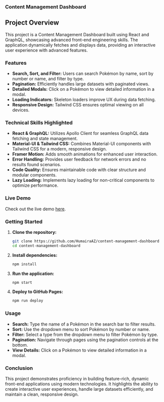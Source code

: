 ### Content Management Dashboard

## Project Overview

This project is a Content Management Dashboard built using React and GraphQL, showcasing advanced front-end engineering skills. The application dynamically fetches and displays data, providing an interactive user experience with advanced features.

### Features

- **Search, Sort, and Filter:** Users can search Pokémon by name, sort by number or name, and filter by type.
- **Pagination:** Efficiently handles large datasets with paginated views.
- **Detailed Modals:** Click on a Pokémon to view detailed information in a modal.
- **Loading Indicators:** Skeleton loaders improve UX during data fetching.
- **Responsive Design:** Tailwind CSS ensures optimal viewing on all devices.

### Technical Skills Highlighted

- **React & GraphQL:** Utilizes Apollo Client for seamless GraphQL data fetching and state management.
- **Material-UI & Tailwind CSS:** Combines Material-UI components with Tailwind CSS for a modern, responsive design.
- **Framer Motion:** Adds smooth animations for enhanced user interaction.
- **Error Handling:** Provides user feedback for network errors and no results found scenarios.
- **Code Quality:** Ensures maintainable code with clear structure and modular components.
- **Lazy Loading:** Implements lazy loading for non-critical components to optimize performance.

### Live Demo

Check out the live demo [here](https://humairaaz.github.io/content-management-dashboard).

### Getting Started

1. **Clone the repository:**
   ```sh
   git clone https://github.com/HumairaAZ/content-management-dashboard.git
   cd content-management-dashboard
   ```

2. **Install dependencies:**
   ```sh
   npm install
   ```

3. **Run the application:**
   ```sh
   npm start
   ```

4. **Deploy to GitHub Pages:**
   ```sh
   npm run deploy
   ```

### Usage

- **Search:** Type the name of a Pokémon in the search bar to filter results.
- **Sort:** Use the dropdown menu to sort Pokémon by number or name.
- **Filter:** Select a type from the dropdown menu to filter Pokémon by type.
- **Pagination:** Navigate through pages using the pagination controls at the bottom.
- **View Details:** Click on a Pokémon to view detailed information in a modal.


### Conclusion

This project demonstrates proficiency in building feature-rich, dynamic front-end applications using modern technologies. It highlights the ability to create interactive user experiences, handle large datasets efficiently, and maintain a clean, responsive design.


